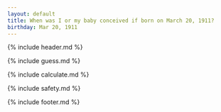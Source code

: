 ```yaml
---
layout: default
title: When was I or my baby conceived if born on March 20, 1911?
birthday: Mar 20, 1911
---
```


{% include header.md %}

{% include guess.md %}

{% include calculate.md %}

{% include safety.md %}

{% include footer.md %}



